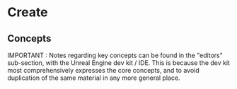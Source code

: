 # Create

## Concepts

IMPORTANT : Notes regarding key concepts can be found in the "editors" sub-section,
with the Unreal Engine dev kit / IDE.
This is because the dev kit most comprehensively expresses the core concepts,
and to avoid duplication of the same material in any more general place.